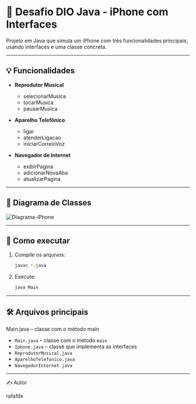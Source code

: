 # 📱 Desafio DIO Java - iPhone com Interfaces

Projeto em Java que simula um iPhone com três funcionalidades principais, usando interfaces e uma classe concreta.

---

## 💡 Funcionalidades

- **Reprodutor Musical**
  - selecionarMusica
  - tocarMusica
  - pausarMusica

- **Aparelho Telefônico**
  - ligar
  - atenderLigacao
  - iniciarCorreioVoz

- **Navegador de Internet**
  - exibirPagina
  - adicionarNovaAba
  - atualizarPagina

---

## 🧩 Diagrama de Classes

![Diagrama-iPhone](https://github.com/user-attachments/assets/8e0835cc-154d-4bdd-8f82-fc2f24e32454)


---

## 🚀 Como executar

1. Compile os arquivos:
   ```bash
   javac *.java

2. Execute:
   ```bash
   java Main

---

## 🛠 Arquivos principais
Main.java – classe com o método main

- `Main.java` – classe com o método `main`
- `Iphone.java` – classe que implementa as interfaces
- `ReprodutorMusical.java`
- `AparelhoTelefonico.java`
- `NavegadorInternet.java`

---

✍️ Autor

rafafdx
